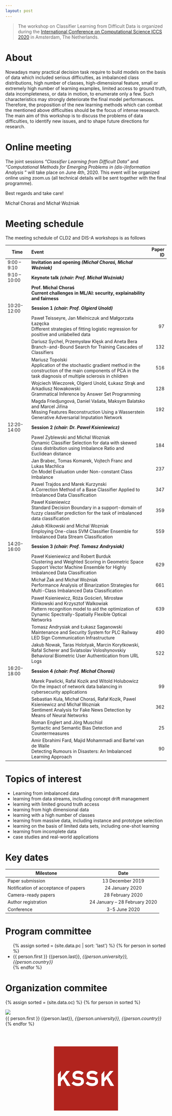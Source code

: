 ```yaml
---
layout: post
---
```


> The workshop on Classifier Learning from Difficult Data is organized during the [International Conference on Computational Science ICCS 2020](https://www.iccs-meeting.org/iccs2020/) in Amsterdam, The Netherlands.

# About

Nowadays many practical decision task require to build models on the basis of data which included serious difficulties, as imbalanced class distributions, high number of classes, high-dimensional feature, small or extremely high number of learning examples, limited access to ground truth, data incompleteness, or data in motion, to enumerate only a few. Such characteristics may strongly deteriorate the final model performances. Therefore, the proposition of the new learning methods which can combat the mentioned above difficulties should be the focus of intense research.
The main aim of this workshop is to discuss the problems of data difficulties, to identify new issues, and to shape future directions for research.

# Online meeting

The joint sessions <em>“Classifier Learning from Difficult Data”</em> and <em>“Computational Methods for Emerging Problems in (dis-)Information Analysis </em>” will take place on June 4th, 2020. This event will be organized online using zoom.us (all technical details will be sent together with the final programme).

<!--After the session we would like to rank the presentation – we will ask participants for their opinion and we would like to award 3 of them (using the waiver refund money – I will send you names , paper ids, and emails of the awarded presenters after the session):

- Best presentation award – 100 EURO
- 2x distinctions		75 EURO each -->


Best regards and take care!

Michał Choraś and Michał Woźniak


# Meeting schedule

The meeting schedule of CLD2 and DIS-A workshops is as follows


| Time        | Event           |Paper ID|
| ------------- |:-------------|---:|
| 9:00 – 9:10 |	<strong>Invitation and opening <em>(Michał Choraś, Michał Woźniak)</em></strong> |
|9:10 – 10:00 |	<strong>Keynote talk <em>(chair:  Prof. Michał Woźniak)</em></strong>|
||<strong>Prof. Michal Choraś<br>Current challenges in ML/AI: security, explainability and fairness</strong>|
|10:20-12:00| <strong>Session 1 <em>(chair: Prof. Olgierd Unold)</em></strong>|
||Paweł Teisseyre, Jan Mielniczuk and Małgorzata Łazęcka<br> Different strategies of fitting logistic regression for positive and unlabelled data|97 |
||Dariusz Sychel, Przemysław Klęsk and Aneta Bera<br> Branch-and-Bound Search for Training Cascades of Classifiers|132|
||Mariusz Topolski<br> Application of the stochastic gradient method in the construction of the main components of PCA in the task diagnosis of multiple sclerosis in children|516|
||Wojciech Wieczorek, Olgierd Unold, Łukasz Strąk and Arkadiusz Nowakowski<br> Grammatical Inference by Answer Set Programming|128|
||Magda Friedjungová, Daniel Vašata, Maksym Balatsko and Marcel Jiřina<br> Missing Features Reconstruction Using a Wasserstein Generative Adversarial Imputation Network|192|
|12:20-14:00| <strong>Session 2 <em>(chair: Dr. Paweł Ksieniewicz)</em></strong>|
||Pawel Zyblewski and Michal Wozniak<br> Dynamic Classifier Selection for data with skewed class distribution using Imbalance Ratio and Euclidean distance|184|
||Jan Brabec, Tomas Komarek, Vojtech Franc and Lukas Machlica<br> On Model Evaluation under Non-constant Class Imbalance|237|
||Pawel Trajdos and Marek Kurzynski<br> A Correction Method of a Base Classifier Applied to Imbalanced Data Classification|347|
||Paweł Ksieniewicz<br> Standard Decision Boundary in a support-domain of fuzzy classifier prediction for the task of imbalanced data classification|359|
||Jakub Klikowski and Michal Wozniak<br> Employing One-class SVM Classifier Ensemble for Imbalanced Data Stream Classification|559|
|14:20-16:00| <strong>Session 3 <em>(chair: Prof. Tomasz Andrysiak)</em></strong>
||Paweł Ksieniewicz and Robert Burduk<br> Clustering and Weighted Scoring in Geometric Space Support Vector Machine Ensemble for Highly Imbalanced Data Classification|629|
||Michał Żak and Michał Woźniak<br> Performance Analysis of Binarization Strategies for Multi-Class Imbalanced Data Classification|661|
||Paweł Ksieniewicz, Róża Goścień, Mirosław Klinkowski and Krzysztof Walkowiak<br> Pattern recognition model to aid the optimization of Dynamic Spectrally-Spatially Flexible Optical Networks|639|
||Tomasz Andrysiak and Łukasz Saganowski<br> Maintenance and Security System for PLC Railway LED Sign Communication Infrastructure|490|
||Jakub Nowak, Taras Holotyak, Marcin Korytkowski, Rafal Scherer and Sviatsolav Voloshynovskiy<br> Behavioral Biometric User Authentication from URL Logs|522|
|16:20-18:00| <strong>Session 4 <em>(chair: Prof. Michał Choraś)</em></strong>
||Marek Pawlicki, Rafal Kozik and Witold Holubowicz<br> On the impact of network data balancing in cybersecurity applications|99|
||Sebastian Kula, Michał Choraś, Rafał Kozik, Pawel Ksieniewicz and Michał Wozniak<br> Sentiment Analysis for Fake News Detection by Means of Neural Networks|362|
||Roman Englert and Jörg Muschiol<br> Syntactic and Semantic Bias Detection and Countermeasures|25|
||Amir Ebrahimi Fard, Majid Mohammadi and Bartel van de Walle<br> Detecting Rumours in Disasters: An Imbalanced Learning Approach|90|



# Topics of interest

- Learning from imbalanced data
- learning from data streams, including concept drift management
- learning with limited ground truth access
- learning from high dimensional data
- learning with a high number of classes
- learning from massive data, including instance and prototype selection
- learning on the basis of limited data sets, including one-shot learning
- learning from incomplete data
- case studies and real-world applications

# Key dates

| Milestone        | Date           |
| ------------- |:-------------:|
| Paper submission | 13 December 2019 |
| Notification of acceptance of papers | 24 January 2020|
| Camera-ready papers| 28 February 2020|
| Author registration| 24 January – 28 February 2020|
| Conference | 3-5 June 2020|


<!--
# Program

*To be announced.*
-->

<!--
| Tables        | Are           | Cool  |
| ------------- |:-------------:| -----:|
| col 3 is      | right-aligned | $1600 |
| col 2 is      | centered      |   $12 |
| zebra stripes | are neat      |    $1 |
-->

<!--
## Keynote speaker

<div class="picture">
  <img src="acano.jpg">
  <div>
  <h3>Alberto Cano</h3>
  <h5>High Performance Data Mining on GPUs, Hadoop, Spark, and beyond</h5>
  The ever-increasing dimensionality of data poses the main challenge to the scalability of data mining algorithms to run in reasonable time. Parallel and distributed architectures, particularly based on GPUs and the MapReduce model on Apache Hadoop or Spark, have become popular approaches to alleviate the prohibitive runtimes of machine learning algorithms on big data. Not only does the size of data increases the computational complexity but also the emergence of new data-level difficulties and calls for novel learning paradigms. Learning from imbalanced, high-dimensional, data streams with concept drift, or multi-label, to name a few, increase the complexity of algorithms to model such massive data accurately. Therefore, there is a need of new approaches to keep up with the increasing complexity and size of learning from difficult data. This talk reviews advances on the scalability of data mining in recent years and discusses the open issues and future lines of research.

  </div>
</div>

<div class='cleaner'></div>
-->

# Program committee

<ul>
{% assign sorted = (site.data.pc | sort: 'last') %}
{% for person in sorted %}
<li>
    {{ person.first }} {{person.last}}, <em>{{person.university}}, {{person.country}}</em>
</li>
{% endfor %}
</ul>


# Organization commitee

{% assign sorted = (site.data.oc) %}
{% for person in sorted %}
<div class="pictureoc">
  <img src="{{person.img}}.jpg">
  <div>
  {{ person.first }} {{person.last}}, <em>{{person.university}}, {{person.country}}</em>
  </div>
</div>
<div class='cleaner'></div>
{% endfor %}

<br><br>

<center>
<a href="https://kssk.pwr.edu.pl">
<img src="kssk.png">
</a>
</center>

<!--
---


Polar Bear supports GFM!
The following text has been taken from [this page](https://github.com/adam-p/markdown-here/wiki/Markdown-Here-Cheatsheet).

# H1
## H2
### H3
#### H4
##### H5
###### H6


Emphasis, aka italics, with *asterisks* or _underscores_.

Strong emphasis, aka bold, with **asterisks** or __underscores__.

Combined emphasis with **asterisks and _underscores_**.

Strikethrough uses two tildes. ~~Scratch this.~~


1. First ordered list item
2. Another item
  * Unordered sub-list.
1. Actual numbers don't matter, just that it's a number
  1. Ordered sub-list
4. And another item.

   Some text that should be aligned with the above item.

* Unordered list can use asterisks
- Or minuses
+ Or pluses


[I'm an inline-style link](https://www.google.com)

[I'm a reference-style link][Arbitrary case-insensitive reference text]

[You can use numbers for reference-style link definitions][1]

Or leave it empty and use the [link text itself]

Some text to show that the reference links can follow later.

[arbitrary case-insensitive reference text]: https://www.mozilla.org
[1]: http://slashdot.org
[link text itself]: http://www.reddit.com



Inline `code` has `back-ticks around` it.



```javascript
var s = "JavaScript syntax highlighting";
alert(s);
```

```python
s = "Python syntax highlighting"
print s
```

```
No language indicated, so no syntax highlighting.
But let's throw in a <b>tag</b>.
```



Colons can be used to align columns.


The outer pipes (|) are optional, and you don't need to make the raw Markdown line up prettily. You can also use inline Markdown.

Markdown | Less | Pretty
--- | --- | ---
*Still* | `renders` | **nicely**
1 | 2 | 3



> Blockquotes are very handy in email to emulate reply text.
> This line is part of the same quote.

Quote break.

> This is a very long line that will still be quoted properly when it wraps. Oh boy let's keep writing to make sure this is long enough to actually wrap for everyone. Oh, you can *put* **Markdown** into a blockquote.
-->
